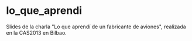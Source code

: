 lo_que_aprendi
==============

Slides de la charla "Lo que aprendí de un fabricante de aviones", realizada en la CAS2013 en Bilbao.
